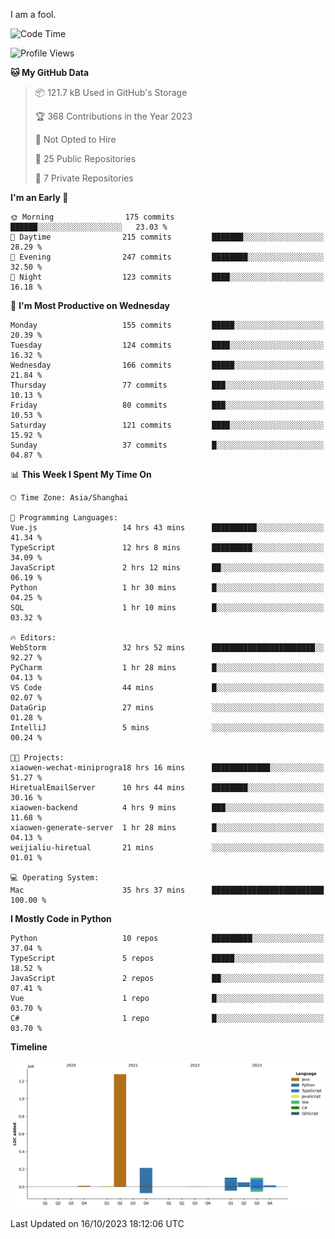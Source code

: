 I am a fool.

<!--START_SECTION:waka-->
![Code Time](http://img.shields.io/badge/Code%20Time-787%20hrs%2012%20mins-blue)

![Profile Views](http://img.shields.io/badge/Profile%20Views-0-blue)

**🐱 My GitHub Data** 

> 📦 121.7 kB Used in GitHub's Storage 
 > 
> 🏆 368 Contributions in the Year 2023
 > 
> 🚫 Not Opted to Hire
 > 
> 📜 25 Public Repositories 
 > 
> 🔑 7 Private Repositories 
 > 
**I'm an Early 🐤** 

```text
🌞 Morning                175 commits         ██████░░░░░░░░░░░░░░░░░░░   23.03 % 
🌆 Daytime                215 commits         ███████░░░░░░░░░░░░░░░░░░   28.29 % 
🌃 Evening                247 commits         ████████░░░░░░░░░░░░░░░░░   32.50 % 
🌙 Night                  123 commits         ████░░░░░░░░░░░░░░░░░░░░░   16.18 % 
```
📅 **I'm Most Productive on Wednesday** 

```text
Monday                   155 commits         █████░░░░░░░░░░░░░░░░░░░░   20.39 % 
Tuesday                  124 commits         ████░░░░░░░░░░░░░░░░░░░░░   16.32 % 
Wednesday                166 commits         █████░░░░░░░░░░░░░░░░░░░░   21.84 % 
Thursday                 77 commits          ███░░░░░░░░░░░░░░░░░░░░░░   10.13 % 
Friday                   80 commits          ███░░░░░░░░░░░░░░░░░░░░░░   10.53 % 
Saturday                 121 commits         ████░░░░░░░░░░░░░░░░░░░░░   15.92 % 
Sunday                   37 commits          █░░░░░░░░░░░░░░░░░░░░░░░░   04.87 % 
```


📊 **This Week I Spent My Time On** 

```text
🕑︎ Time Zone: Asia/Shanghai

💬 Programming Languages: 
Vue.js                   14 hrs 43 mins      ██████████░░░░░░░░░░░░░░░   41.34 % 
TypeScript               12 hrs 8 mins       █████████░░░░░░░░░░░░░░░░   34.09 % 
JavaScript               2 hrs 12 mins       ██░░░░░░░░░░░░░░░░░░░░░░░   06.19 % 
Python                   1 hr 30 mins        █░░░░░░░░░░░░░░░░░░░░░░░░   04.25 % 
SQL                      1 hr 10 mins        █░░░░░░░░░░░░░░░░░░░░░░░░   03.32 % 

🔥 Editors: 
WebStorm                 32 hrs 52 mins      ███████████████████████░░   92.27 % 
PyCharm                  1 hr 28 mins        █░░░░░░░░░░░░░░░░░░░░░░░░   04.13 % 
VS Code                  44 mins             █░░░░░░░░░░░░░░░░░░░░░░░░   02.07 % 
DataGrip                 27 mins             ░░░░░░░░░░░░░░░░░░░░░░░░░   01.28 % 
IntelliJ                 5 mins              ░░░░░░░░░░░░░░░░░░░░░░░░░   00.24 % 

🐱‍💻 Projects: 
xiaowen-wechat-miniprogra18 hrs 16 mins      █████████████░░░░░░░░░░░░   51.27 % 
HiretualEmailServer      10 hrs 44 mins      ████████░░░░░░░░░░░░░░░░░   30.16 % 
xiaowen-backend          4 hrs 9 mins        ███░░░░░░░░░░░░░░░░░░░░░░   11.68 % 
xiaowen-generate-server  1 hr 28 mins        █░░░░░░░░░░░░░░░░░░░░░░░░   04.13 % 
weijialiu-hiretual       21 mins             ░░░░░░░░░░░░░░░░░░░░░░░░░   01.01 % 

💻 Operating System: 
Mac                      35 hrs 37 mins      █████████████████████████   100.00 % 
```

**I Mostly Code in Python** 

```text
Python                   10 repos            █████████░░░░░░░░░░░░░░░░   37.04 % 
TypeScript               5 repos             █████░░░░░░░░░░░░░░░░░░░░   18.52 % 
JavaScript               2 repos             ██░░░░░░░░░░░░░░░░░░░░░░░   07.41 % 
Vue                      1 repo              █░░░░░░░░░░░░░░░░░░░░░░░░   03.70 % 
C#                       1 repo              █░░░░░░░░░░░░░░░░░░░░░░░░   03.70 % 
```



**Timeline**

![Lines of Code chart](https://raw.githubusercontent.com/VeejaLiu/VeejaLiu/master/assets/bar_graph.png)


 Last Updated on 16/10/2023 18:12:06 UTC
<!--END_SECTION:waka-->
